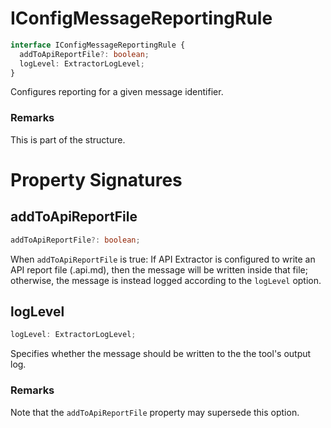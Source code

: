 # IConfigMessageReportingRule

```typescript
interface IConfigMessageReportingRule {
  addToApiReportFile?: boolean;
  logLevel: ExtractorLogLevel;
}
```

Configures reporting for a given message identifier.

### Remarks

This is part of the structure.

# Property Signatures

## addToApiReportFile

```typescript
addToApiReportFile?: boolean;
```

When `addToApiReportFile` is true: If API Extractor is configured to write an API report file (.api.md), then the message will be written inside that file; otherwise, the message is instead logged according to the `logLevel` option.

## logLevel

```typescript
logLevel: ExtractorLogLevel;
```

Specifies whether the message should be written to the the tool's output log.

### Remarks

Note that the `addToApiReportFile` property may supersede this option.
